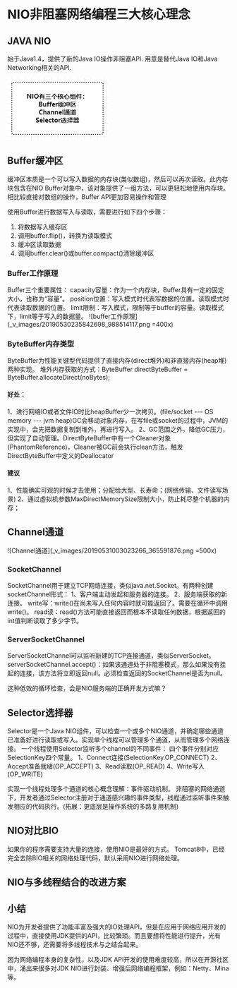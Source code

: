 # NIO非阻塞网络编程三大核心理念
## JAVA NIO
始于Java1.4，提供了新的Java IO操作非阻塞API.
用意是替代Java IO和Java Networking相关的API.

![NIO有三个核心组件](_v_images/20190530093424702_24557.png)
## Buffer缓冲区
缓冲区本质是一个可以写入数据的内存块(类似数组)，然后可以再次读取。此内存块包含在NIO Buffer对象中，该对象提供了一组方法，可以更轻松地使用内存块。
相比较直接对数组的操作，Buffer API更加容易操作和管理


使用Buffer进行数据写入与读取，需要进行如下四个步骤：
1. 将数据写入缓存区
2. 调用buffer.flip()，转换为读取模式
3. 缓冲区读取数据
4. 调用buffer.clear()或buffer.compact()清除缓冲区

### Buffer工作原理
Buffer三个重要属性：
capacity容量：作为一个内存块，Buffer具有一定的固定大小，也称为“容量”。
position位置：写入模式时代表写数据的位置。读取模式时代表读取数据的位置。
limit限制：写入模式，限制等于buffer的容量。读取模式下，limit等于写入的数据量。
![buffer工作原理](_v_images/20190530235842698_988514117.png =400x)

### ByteBuffer内存类型
ByteBuffer为性能关键型代码提供了直接内存(direct堆外)和非直接内存(heap堆)两种实现。
堆外内存获取的方式：ByteBuffer directByteBuffer = ByteBuffer.allocateDirect(noBytes);

#### 好处：
1、进行网络IO或者文件IO时比heapBuffer少一次拷贝。(file/socket --- OS memory --- jvm heap)GC会移动对象内存，在写file或socket的过程中，JVM的实现中，会先把数据复制到堆外，再进行写入。
2、GC范围之外，降低GC压力，但实现了自动管理。DirectByteBuffer中有一个Cleaner对象(PhantomReference)，Cleaner被GC前会执行clean方法，触发DirectByteBuffer中定义的Deallocator
#### 建议
1、性能确实可观的时候才去使用；分配给大型、长寿命；(网络传输、文件读写场景)
2、通过虚拟机参数MaxDirectMemorySize限制大小，防止耗尽整个机器的内存；

## Channel通道
![Channel通道](_v_images/20190531003023266_365591876.png =500x)
### SocketChannel
SocketChannel用于建立TCP网络连接，类似java.net.Socket。有两种创建socketChannel形式：
1、客户端主动发起和服务器的连接。
2、服务端获取的新连接。
write写：write()在尚未写入任何内容时就可能返回了。需要在循环中调用write()。
read读：read()方法可能直接返回而根本不读取任何数据，根据返回的int值判断读取了多少字节。
### ServerSocketChannel
ServerSocketChannel可以监听新建的TCP连接通道，类似ServerSocket。
serverSocketChannel.accept()：如果该通道处于非阻塞模式，那么如果没有挂起的连接，该方法将立即返回null。必须检查返回的SocketChannel是否为null。

这种低效的循环检查，会是NIO服务端的正确开发方式嘛？
## Selector选择器
Selector是一个Java NIO组件，可以检查一个或多个NIO通道，并确定哪些通道已准备好进行读取或写入。实现单个线程可以管理多个通道，从而管理多个网络连接。
一个线程使用Selector监听多个channel的不同事件：
四个事件分别对应SelectionKey四个常量。
1、Connect连接(SelectionKey.OP_CONNECT)
2、Accept准备就绪(OP_ACCEPT)
3、Read读取(OP_READ)
4、Write写入(OP_WRITE)

实现一个线程处理多个通道的核心概念理解：事件驱动机制。
非阻塞的网络通道下，开发者通过Selector注册对于通道感兴趣的事件类型，线程通过监听事件来触发相应的代码执行。(拓展：更底层是操作系统的多路复用机制)

## NIO对比BIO
如果你的程序需要支持大量的连接，使用NIO是最好的方式。
Tomcat8中，已经完全去除BIO相关的网络处理代码，默认采用NIO进行网络处理。

## NIO与多线程结合的改进方案

## 小结
NIO为开发者提供了功能丰富及强大的IO处理API，但是在应用于网络应用开发的过程中，直接使用JDK提供的API，比较繁琐。而且要想将性能进行提升，光有NIO还不够，还需要将多线程技术与之结合起来。

因为网络编程本身的复杂性，以及JDK API开发的使用难度较高，所以在开源社区中，涌出来很多对JDK NIO进行封装、增强后网络编程框架，例如：Netty、Mina等。

